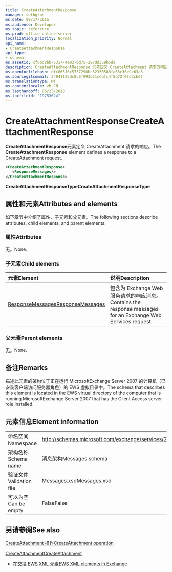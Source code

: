 ```yaml
---
title: CreateAttachmentResponse
manager: sethgros
ms.date: 09/17/2015
ms.audience: Developer
ms.topic: reference
ms.prod: office-online-server
localization_priority: Normal
api_name:
- CreateAttachmentResponse
api_type:
- schema
ms.assetid: cf6bd8bb-5317-4a03-bd75-297dd359b5da
description: CreateAttachmentResponse 元素定义 CreateAttachment 请求的响应。
ms.openlocfilehash: dfc86516c5737296bc32330583fa63c36e9e63a3
ms.sourcegitcommit: 34041125dc8c5f993b21cebfc4f8b72f0fd2cb6f
ms.translationtype: MT
ms.contentlocale: zh-CN
ms.lasthandoff: 06/25/2018
ms.locfileid: "19753624"
---
```

# <a name="createattachmentresponse"></a><span data-ttu-id="6ed25-103">CreateAttachmentResponse</span><span class="sxs-lookup"><span data-stu-id="6ed25-103">CreateAttachmentResponse</span></span>

<span data-ttu-id="6ed25-104">**CreateAttachmentResponse**元素定义 CreateAttachment 请求的响应。</span><span class="sxs-lookup"><span data-stu-id="6ed25-104">The **CreateAttachmentResponse** element defines a response to a CreateAttachment request.</span></span> 
  
```xml
<CreateAttachmentResponse>
   <ResponseMessages/>
</CreateAttachmentResponse>
```

 <span data-ttu-id="6ed25-105">**CreateAttachmentResponseType**</span><span class="sxs-lookup"><span data-stu-id="6ed25-105">**CreateAttachmentResponseType**</span></span>
## <a name="attributes-and-elements"></a><span data-ttu-id="6ed25-106">属性和元素</span><span class="sxs-lookup"><span data-stu-id="6ed25-106">Attributes and elements</span></span>

<span data-ttu-id="6ed25-107">如下章节中介绍了属性、子元素和父元素。</span><span class="sxs-lookup"><span data-stu-id="6ed25-107">The following sections describe attributes, child elements, and parent elements.</span></span>
  
### <a name="attributes"></a><span data-ttu-id="6ed25-108">属性</span><span class="sxs-lookup"><span data-stu-id="6ed25-108">Attributes</span></span>

<span data-ttu-id="6ed25-109">无。</span><span class="sxs-lookup"><span data-stu-id="6ed25-109">None.</span></span>
  
### <a name="child-elements"></a><span data-ttu-id="6ed25-110">子元素</span><span class="sxs-lookup"><span data-stu-id="6ed25-110">Child elements</span></span>

|<span data-ttu-id="6ed25-111">**元素**</span><span class="sxs-lookup"><span data-stu-id="6ed25-111">**Element**</span></span>|<span data-ttu-id="6ed25-112">**说明**</span><span class="sxs-lookup"><span data-stu-id="6ed25-112">**Description**</span></span>|
|:-----|:-----|
|[<span data-ttu-id="6ed25-113">ResponseMessages</span><span class="sxs-lookup"><span data-stu-id="6ed25-113">ResponseMessages</span></span>](responsemessages.md) <br/> |<span data-ttu-id="6ed25-114">包含为 Exchange Web 服务请求的响应消息。</span><span class="sxs-lookup"><span data-stu-id="6ed25-114">Contains the response messages for an Exchange Web Services request.</span></span>  <br/> |
   
### <a name="parent-elements"></a><span data-ttu-id="6ed25-115">父元素</span><span class="sxs-lookup"><span data-stu-id="6ed25-115">Parent elements</span></span>

<span data-ttu-id="6ed25-116">无。</span><span class="sxs-lookup"><span data-stu-id="6ed25-116">None.</span></span>
  
## <a name="remarks"></a><span data-ttu-id="6ed25-117">备注</span><span class="sxs-lookup"><span data-stu-id="6ed25-117">Remarks</span></span>

<span data-ttu-id="6ed25-118">描述此元素的架构位于正在运行 MicrosoftExchange Server 2007 的计算机（已安装客户端访问服务器角色）的 EWS 虚拟目录中。</span><span class="sxs-lookup"><span data-stu-id="6ed25-118">The schema that describes this element is located in the EWS virtual directory of the computer that is running MicrosoftExchange Server 2007 that has the Client Access server role installed.</span></span>
  
## <a name="element-information"></a><span data-ttu-id="6ed25-119">元素信息</span><span class="sxs-lookup"><span data-stu-id="6ed25-119">Element information</span></span>

|||
|:-----|:-----|
|<span data-ttu-id="6ed25-120">命名空间</span><span class="sxs-lookup"><span data-stu-id="6ed25-120">Namespace</span></span>  <br/> |http://schemas.microsoft.com/exchange/services/2006/messages  <br/> |
|<span data-ttu-id="6ed25-121">架构名称</span><span class="sxs-lookup"><span data-stu-id="6ed25-121">Schema name</span></span>  <br/> |<span data-ttu-id="6ed25-122">消息架构</span><span class="sxs-lookup"><span data-stu-id="6ed25-122">Messages schema</span></span>  <br/> |
|<span data-ttu-id="6ed25-123">验证文件</span><span class="sxs-lookup"><span data-stu-id="6ed25-123">Validation file</span></span>  <br/> |<span data-ttu-id="6ed25-124">Messages.xsd</span><span class="sxs-lookup"><span data-stu-id="6ed25-124">Messages.xsd</span></span>  <br/> |
|<span data-ttu-id="6ed25-125">可以为空</span><span class="sxs-lookup"><span data-stu-id="6ed25-125">Can be empty</span></span>  <br/> |<span data-ttu-id="6ed25-126">False</span><span class="sxs-lookup"><span data-stu-id="6ed25-126">False</span></span>  <br/> |
   
## <a name="see-also"></a><span data-ttu-id="6ed25-127">另请参阅</span><span class="sxs-lookup"><span data-stu-id="6ed25-127">See also</span></span>



[<span data-ttu-id="6ed25-128">CreateAttachment 操作</span><span class="sxs-lookup"><span data-stu-id="6ed25-128">CreateAttachment operation</span></span>](createattachment-operation.md)
  
[<span data-ttu-id="6ed25-129">CreateAttachment</span><span class="sxs-lookup"><span data-stu-id="6ed25-129">CreateAttachment</span></span>](createattachment.md)


- [<span data-ttu-id="6ed25-130">在交换 EWS XML 元素</span><span class="sxs-lookup"><span data-stu-id="6ed25-130">EWS XML elements in Exchange</span></span>](ews-xml-elements-in-exchange.md)

